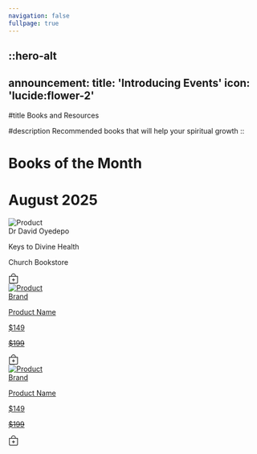 ```yaml
---
navigation: false
fullpage: true
---
```



::hero-alt
---
announcement:
  title: 'Introducing Events'
  icon: 'lucide:flower-2'
---

#title
Books and Resources

#description
Recommended books that will help your spiritual growth
::




<!-- source: https://github.com/mfg888/Responsive-Tailwind-CSS-Grid/blob/main/index.html -->

<div class="text-center p-10">
    <h1 class="font-bold text-4xl mb-4">Books of the Month</h1>
    <h1 class="text-3xl">August 2025</h1>
</div>

<!-- ✅ Grid Section - Starts Here 👇 -->
<section id="Projects"
    class="w-fit mx-auto grid grid-cols-1 lg:grid-cols-3 md:grid-cols-2 justify-items-center justify-center gap-y-20 gap-x-14 mt-10 mb-5">


<!--   ✅ Product card 1 - Starts Here 👇 -->
<div class="w-72 bg-white shadow-md rounded-xl duration-500 hover:scale-105 hover:shadow-xl">
            <img src="/KeystoDivineHealth__02844.webp"
                    alt="Product" class="h-80 w-72 object-cover rounded-t-xl" />
            <div class="px-4 py-3 w-72">
                <span class="text-gray-400 mr-3 uppercase text-xs">Dr David Oyedepo</span>
                <p class="text-lg font-bold text-black truncate block capitalize">Keys to Divine Health</p>
                <div class="flex items-center">
                    <p class="text-lg font-semibold text-black cursor-auto my-3">Church Bookstore</p>
                    <del>
                        <p class="text-sm text-gray-600 cursor-auto ml-2"></p>
                    </del>
                    <div class="ml-auto"><svg xmlns="http://www.w3.org/2000/svg" width="20" height="20"
                            fill="currentColor" class="bi bi-bag-plus" viewBox="0 0 16 16"><path fill-rule="evenodd"
                                d="M8 7.5a.5.5 0 0 1 .5.5v1.5H10a.5.5 0 0 1 0 1H8.5V12a.5.5 0 0 1-1 0v-1.5H6a.5.5 0 0 1 0-1h1.5V8a.5.5 0 0 1 .5-.5z" /><path
                                d="M8 1a2.5 2.5 0 0 1 2.5 2.5V4h-5v-.5A2.5 2.5 0 0 1 8 1zm3.5 3v-.5a3.5 3.5 0 1 0-7 0V4H1v10a2 2 0 0 0 2 2h10a2 2 0 0 0 2-2V4h-3.5zM2 5h12v9a1 1 0 0 1-1 1H3a1 1 0 0 1-1-1V5z" /></svg></div></div></div></a></div>
    <!--   🛑 Product card 1 - Ends Here  -->


<!--   ✅ Product card 2 - Starts Here 👇 -->
<div class="w-72 bg-white shadow-md rounded-xl duration-500 hover:scale-105 hover:shadow-xl">
        <a href="#">
            <img src="https://images.unsplash.com/photo-1651950519238-15835722f8bb?ixlib=rb-1.2.1&ixid=MnwxMjA3fDB8MHxwcm9maWxlLXBhZ2V8Mjh8fHxlbnwwfHx8fA%3D%3D&auto=format&fit=crop&w=500&q=60"
                    alt="Product" class="h-80 w-72 object-cover rounded-t-xl" />
            <div class="px-4 py-3 w-72">
                <span class="text-gray-400 mr-3 uppercase text-xs">Brand</span>
                <p class="text-lg font-bold text-black truncate block capitalize">Product Name</p>
                <div class="flex items-center">
                    <p class="text-lg font-semibold text-black cursor-auto my-3">$149</p>
                    <del>
                        <p class="text-sm text-gray-600 cursor-auto ml-2">$199</p>
                    </del>
                    <div class="ml-auto"><svg xmlns="http://www.w3.org/2000/svg" width="20" height="20"
                            fill="currentColor" class="bi bi-bag-plus" viewBox="0 0 16 16"><path fill-rule="evenodd"
                                d="M8 7.5a.5.5 0 0 1 .5.5v1.5H10a.5.5 0 0 1 0 1H8.5V12a.5.5 0 0 1-1 0v-1.5H6a.5.5 0 0 1 0-1h1.5V8a.5.5 0 0 1 .5-.5z" /><path
                                d="M8 1a2.5 2.5 0 0 1 2.5 2.5V4h-5v-.5A2.5 2.5 0 0 1 8 1zm3.5 3v-.5a3.5 3.5 0 1 0-7 0V4H1v10a2 2 0 0 0 2 2h10a2 2 0 0 0 2-2V4h-3.5zM2 5h12v9a1 1 0 0 1-1 1H3a1 1 0 0 1-1-1V5z" /></svg></div></div></div></a></div>
    <!--   🛑 Product card 2- Ends Here  -->

<!--   ✅ Product card 3 - Starts Here 👇 -->
    
<div class="w-72 bg-white shadow-md rounded-xl duration-500 hover:scale-105 hover:shadow-xl">
        <a href="#">
            <img src="https://images.unsplash.com/photo-1651950537598-373e4358d320?ixlib=rb-1.2.1&ixid=MnwxMjA3fDB8MHxwcm9maWxlLXBhZ2V8MjV8fHxlbnwwfHx8fA%3D%3D&auto=format&fit=crop&w=500&q=60"
                    alt="Product" class="h-80 w-72 object-cover rounded-t-xl" />
            <div class="px-4 py-3 w-72">
                <span class="text-gray-400 mr-3 uppercase text-xs">Brand</span>
                <p class="text-lg font-bold text-black truncate block capitalize">Product Name</p>
                <div class="flex items-center">
                    <p class="text-lg font-semibold text-black cursor-auto my-3">$149</p>
                    <del>
                        <p class="text-sm text-gray-600 cursor-auto ml-2">$199</p>
                    </del>
                    <div class="ml-auto"><svg xmlns="http://www.w3.org/2000/svg" width="20" height="20"
                            fill="currentColor" class="bi bi-bag-plus" viewBox="0 0 16 16"><path fill-rule="evenodd"
                                d="M8 7.5a.5.5 0 0 1 .5.5v1.5H10a.5.5 0 0 1 0 1H8.5V12a.5.5 0 0 1-1 0v-1.5H6a.5.5 0 0 1 0-1h1.5V8a.5.5 0 0 1 .5-.5z" /><path
                                d="M8 1a2.5 2.5 0 0 1 2.5 2.5V4h-5v-.5A2.5 2.5 0 0 1 8 1zm3.5 3v-.5a3.5 3.5 0 1 0-7 0V4H1v10a2 2 0 0 0 2 2h10a2 2 0 0 0 2-2V4h-3.5zM2 5h12v9a1 1 0 0 1-1 1H3a1 1 0 0 1-1-1V5z" /></svg></div>
                </div>
            </div>
        </a>
    </div>
    <!--   🛑 Product card 3 - Ends Here  --

</section>

